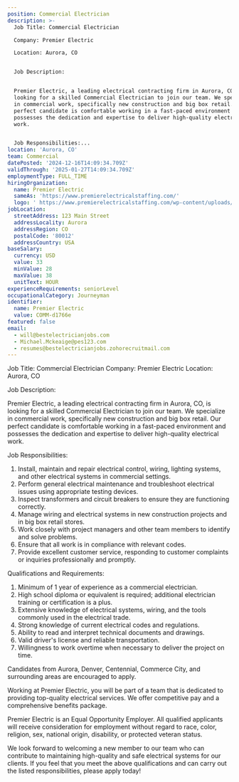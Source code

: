 ```yaml
---
position: Commercial Electrician
description: >-
  Job Title: Commercial Electrician

  Company: Premier Electric

  Location: Aurora, CO


  Job Description:


  Premier Electric, a leading electrical contracting firm in Aurora, CO, is
  looking for a skilled Commercial Electrician to join our team. We specialize
  in commercial work, specifically new construction and big box retail. Our
  perfect candidate is comfortable working in a fast-paced environment and
  possesses the dedication and expertise to deliver high-quality electrical
  work.


  Job Responsibilities:...
location: 'Aurora, CO'
team: Commercial
datePosted: '2024-12-16T14:09:34.709Z'
validThrough: '2025-01-27T14:09:34.709Z'
employmentType: FULL_TIME
hiringOrganization:
  name: Premier Electric
  sameAs: 'https://www.premierelectricalstaffing.com/'
  logo: ' https://www.premierelectricalstaffing.com/wp-content/uploads/2020/05/Premier-Electrical-Staffing-logo.png'
jobLocation:
  streetAddress: 123 Main Street
  addressLocality: Aurora
  addressRegion: CO
  postalCode: '80012'
  addressCountry: USA
baseSalary:
  currency: USD
  value: 33
  minValue: 28
  maxValue: 38
  unitText: HOUR
experienceRequirements: seniorLevel
occupationalCategory: Journeyman
identifier:
  name: Premier Electric
  value: COMM-d1766e
featured: false
email:
  - will@bestelectricianjobs.com
  - Michael.Mckeaige@pes123.com
  - resumes@bestelectricianjobs.zohorecruitmail.com
---
```




Job Title: Commercial Electrician
Company: Premier Electric
Location: Aurora, CO

Job Description:

Premier Electric, a leading electrical contracting firm in Aurora, CO, is looking for a skilled Commercial Electrician to join our team. We specialize in commercial work, specifically new construction and big box retail. Our perfect candidate is comfortable working in a fast-paced environment and possesses the dedication and expertise to deliver high-quality electrical work.

Job Responsibilities:

1. Install, maintain and repair electrical control, wiring, lighting systems, and other electrical systems in commercial settings.
2. Perform general electrical maintenance and troubleshoot electrical issues using appropriate testing devices.
3. Inspect transformers and circuit breakers to ensure they are functioning correctly.
4. Manage wiring and electrical systems in new construction projects and in big box retail stores.
5. Work closely with project managers and other team members to identify and solve problems.
6. Ensure that all work is in compliance with relevant codes.
7. Provide excellent customer service, responding to customer complaints or inquiries professionally and promptly.

Qualifications and Requirements:

1. Minimum of 1 year of experience as a commercial electrician.
2. High school diploma or equivalent is required; additional electrician training or certification is a plus.
3. Extensive knowledge of electrical systems, wiring, and the tools commonly used in the electrical trade.
4. Strong knowledge of current electrical codes and regulations.
5. Ability to read and interpret technical documents and drawings.
6. Valid driver's license and reliable transportation.
7. Willingness to work overtime when necessary to deliver the project on time.

Candidates from Aurora, Denver, Centennial, Commerce City, and surrounding areas are encouraged to apply.

Working at Premier Electric, you will be part of a team that is dedicated to providing top-quality electrical services. We offer competitive pay and a comprehensive benefits package.

Premier Electric is an Equal Opportunity Employer. All qualified applicants will receive consideration for employment without regard to race, color, religion, sex, national origin, disability, or protected veteran status. 

We look forward to welcoming a new member to our team who can contribute to maintaining high-quality and safe electrical systems for our clients. If you feel that you meet the above qualifications and can carry out the listed responsibilities, please apply today!
